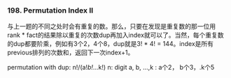 ### 198. Permutation Index II

与上一题的不同之处时会有重复的数。那么，只要在发现是重复数的那一位用rank * fact的结果除以重复的次数dup再加入index就可以了。当然，每个重复数的dup都要阶乘，例如有3个2，4个8，dup就是3! * 4! = 144。index是所有previous排列的次数和，返回下一次index+1。

permutation with dup:
n!/(a!*b!*...k!)
n: digit
a, b, ...,k : a个2， b个3，.k个5
